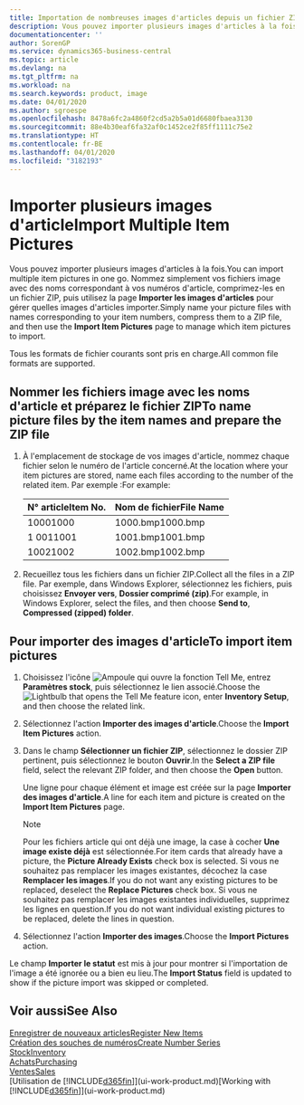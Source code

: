 ```yaml
---
title: Importation de nombreuses images d'articles depuis un fichier ZIP| Microsoft Docs
description: Vous pouvez importer plusieurs images d'articles à la fois. Nommez simplement vos fichiers image avec des noms correspondant à vos numéros d'article, comprimez-les en un fichier zip, puis utilisez la page Importer les images d'articles pour gérer quelles images d'articles importer.
documentationcenter: ''
author: SorenGP
ms.service: dynamics365-business-central
ms.topic: article
ms.devlang: na
ms.tgt_pltfrm: na
ms.workload: na
ms.search.keywords: product, image
ms.date: 04/01/2020
ms.author: sgroespe
ms.openlocfilehash: 8478a6fc2a4860f2cd5a2b5a01d6680fbaea3130
ms.sourcegitcommit: 88e4b30eaf6fa32af0c1452ce2f85ff1111c75e2
ms.translationtype: HT
ms.contentlocale: fr-BE
ms.lasthandoff: 04/01/2020
ms.locfileid: "3182193"
---
```

# <a name="import-multiple-item-pictures"></a><span data-ttu-id="b6566-104">Importer plusieurs images d'article</span><span class="sxs-lookup"><span data-stu-id="b6566-104">Import Multiple Item Pictures</span></span>
<span data-ttu-id="b6566-105">Vous pouvez importer plusieurs images d'articles à la fois.</span><span class="sxs-lookup"><span data-stu-id="b6566-105">You can import multiple item pictures in one go.</span></span> <span data-ttu-id="b6566-106">Nommez simplement vos fichiers image avec des noms correspondant à vos numéros d'article, comprimez-les en un fichier ZIP, puis utilisez la page **Importer les images d'articles** pour gérer quelles images d'articles importer.</span><span class="sxs-lookup"><span data-stu-id="b6566-106">Simply name your picture files with names corresponding to your item numbers, compress them to a ZIP file, and then use the **Import Item Pictures** page to manage which item pictures to import.</span></span>

<span data-ttu-id="b6566-107">Tous les formats de fichier courants sont pris en charge.</span><span class="sxs-lookup"><span data-stu-id="b6566-107">All common file formats are supported.</span></span>

## <a name="to-name-picture-files-by-the-item-names-and-prepare-the-zip-file"></a><span data-ttu-id="b6566-108">Nommer les fichiers image avec les noms d'article et préparez le fichier ZIP</span><span class="sxs-lookup"><span data-stu-id="b6566-108">To name picture files by the item names and prepare the ZIP file</span></span>
1. <span data-ttu-id="b6566-109">À l'emplacement de stockage de vos images d'article, nommez chaque fichier selon le numéro de l'article concerné.</span><span class="sxs-lookup"><span data-stu-id="b6566-109">At the location where your item pictures are stored, name each files according to the number of the related item.</span></span> <span data-ttu-id="b6566-110">Par exemple :</span><span class="sxs-lookup"><span data-stu-id="b6566-110">For example:</span></span>

    |<span data-ttu-id="b6566-111">N° article</span><span class="sxs-lookup"><span data-stu-id="b6566-111">Item No.</span></span>|<span data-ttu-id="b6566-112">Nom de fichier</span><span class="sxs-lookup"><span data-stu-id="b6566-112">File Name</span></span>|
    |-|-|
    |<span data-ttu-id="b6566-113">1000</span><span class="sxs-lookup"><span data-stu-id="b6566-113">1000</span></span>|<span data-ttu-id="b6566-114">1000.bmp</span><span class="sxs-lookup"><span data-stu-id="b6566-114">1000.bmp</span></span>|
    |<span data-ttu-id="b6566-115">1 001</span><span class="sxs-lookup"><span data-stu-id="b6566-115">1001</span></span>|<span data-ttu-id="b6566-116">1001.bmp</span><span class="sxs-lookup"><span data-stu-id="b6566-116">1001.bmp</span></span>|
    |<span data-ttu-id="b6566-117">1002</span><span class="sxs-lookup"><span data-stu-id="b6566-117">1002</span></span>|<span data-ttu-id="b6566-118">1002.bmp</span><span class="sxs-lookup"><span data-stu-id="b6566-118">1002.bmp</span></span>|

2. <span data-ttu-id="b6566-119">Recueillez tous les fichiers dans un fichier ZIP.</span><span class="sxs-lookup"><span data-stu-id="b6566-119">Collect all the files in a ZIP file.</span></span> <span data-ttu-id="b6566-120">Par exemple, dans Windows Explorer, sélectionnez les fichiers, puis choisissez **Envoyer vers**, **Dossier comprimé (zip)**.</span><span class="sxs-lookup"><span data-stu-id="b6566-120">For example, in Windows Explorer, select the files, and then choose **Send to**, **Compressed (zipped) folder**.</span></span>     

## <a name="to-import-item-pictures"></a><span data-ttu-id="b6566-121">Pour importer des images d'article</span><span class="sxs-lookup"><span data-stu-id="b6566-121">To import item pictures</span></span>
1. <span data-ttu-id="b6566-122">Choisissez l'icône ![Ampoule qui ouvre la fonction Tell Me](media/ui-search/search_small.png "Dites-moi ce que vous voulez faire"), entrez **Paramètres stock**, puis sélectionnez le lien associé.</span><span class="sxs-lookup"><span data-stu-id="b6566-122">Choose the ![Lightbulb that opens the Tell Me feature](media/ui-search/search_small.png "Tell me what you want to do") icon, enter **Inventory Setup**, and then choose the related link.</span></span>
2. <span data-ttu-id="b6566-123">Sélectionnez l'action **Importer des images d'article**.</span><span class="sxs-lookup"><span data-stu-id="b6566-123">Choose the **Import Item Pictures** action.</span></span>
3. <span data-ttu-id="b6566-124">Dans le champ **Sélectionner un fichier ZIP**, sélectionnez le dossier ZIP pertinent, puis sélectionnez le bouton **Ouvrir**.</span><span class="sxs-lookup"><span data-stu-id="b6566-124">In the **Select a ZIP file** field, select the relevant ZIP folder, and then choose the **Open** button.</span></span>

    <span data-ttu-id="b6566-125">Une ligne pour chaque élément et image est créée sur la page **Importer des images d'article**.</span><span class="sxs-lookup"><span data-stu-id="b6566-125">A line for each item and picture is created on the **Import Item Pictures** page.</span></span>

    > [!NOTE]
    > <span data-ttu-id="b6566-126">Pour les fichiers article qui ont déjà une image, la case à cocher **Une image existe déjà** est sélectionnée.</span><span class="sxs-lookup"><span data-stu-id="b6566-126">For item cards that already have a picture, the **Picture Already Exists** check box is selected.</span></span> <span data-ttu-id="b6566-127">Si vous ne souhaitez pas remplacer les images existantes, décochez la case **Remplacer les images**.</span><span class="sxs-lookup"><span data-stu-id="b6566-127">If you do not want any existing pictures to be replaced, deselect the **Replace Pictures** check box.</span></span> <span data-ttu-id="b6566-128">Si vous ne souhaitez pas remplacer les images existantes individuelles, supprimez les lignes en question.</span><span class="sxs-lookup"><span data-stu-id="b6566-128">If you do not want individual existing pictures to be replaced, delete the lines in question.</span></span>

3. <span data-ttu-id="b6566-129">Sélectionnez l'action **Importer des images**.</span><span class="sxs-lookup"><span data-stu-id="b6566-129">Choose the **Import Pictures** action.</span></span>

<span data-ttu-id="b6566-130">Le champ **Importer le statut** est mis à jour pour montrer si l'importation de l'image a été ignorée ou a bien eu lieu.</span><span class="sxs-lookup"><span data-stu-id="b6566-130">The **Import Status** field is updated to show if the picture import was skipped or completed.</span></span>       

## <a name="see-also"></a><span data-ttu-id="b6566-131">Voir aussi</span><span class="sxs-lookup"><span data-stu-id="b6566-131">See Also</span></span>
[<span data-ttu-id="b6566-132">Enregistrer de nouveaux articles</span><span class="sxs-lookup"><span data-stu-id="b6566-132">Register New Items</span></span>](inventory-how-register-new-items.md)  
[<span data-ttu-id="b6566-133">Création des souches de numéros</span><span class="sxs-lookup"><span data-stu-id="b6566-133">Create Number Series</span></span>](ui-create-number-series.md)  
[<span data-ttu-id="b6566-134">Stock</span><span class="sxs-lookup"><span data-stu-id="b6566-134">Inventory</span></span>](inventory-manage-inventory.md)  
[<span data-ttu-id="b6566-135">Achats</span><span class="sxs-lookup"><span data-stu-id="b6566-135">Purchasing</span></span>](purchasing-manage-purchasing.md)  
[<span data-ttu-id="b6566-136">Ventes</span><span class="sxs-lookup"><span data-stu-id="b6566-136">Sales</span></span>](sales-manage-sales.md)  
<span data-ttu-id="b6566-137">[Utilisation de [!INCLUDE[d365fin](includes/d365fin_md.md)]](ui-work-product.md)</span><span class="sxs-lookup"><span data-stu-id="b6566-137">[Working with [!INCLUDE[d365fin](includes/d365fin_md.md)]](ui-work-product.md)</span></span>

